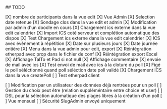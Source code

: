 ## TODO 

[X] nombre de participants dans la vue edit
[X] Vue Admin
[X] Selection date retenue
[X] Sondage clos dans la vue edit et admin
[X] Modification par admin d'un doodle en cours
[X] Chargement ics externe dans la vue edit calendrier
[X] Import ICS coté serveur et complétion automatique des dispos
[X] Test Chargement ics externe dans la vue edit calendrier
[X] ICS avec évènement à répétition
[X] Date sur plusieurs jours
[X] Date journée entière
[X] Menu dans la vue admin pour edit, export
[X] Réintégration etherpad avec prop dans le fichier de conf
[X] Réintégration export Excel
[X] Affichage TalTo et Pad si not null
[X] Affichage commentaire
[X] envoie de mail avec ics
[X] Test envoi de mail avec ics à la cloture du poll
[X] Figé le poll séléctionné quand poll séléction date poll validé
[X] Chargement ICS dans la vue createPoll
[ ] Test etherpad client

[ ] Modification par un utilisateur des données déjà rentrées pour un poll
[ ] Gestion du choix peut être (relation suppléméntaire entre choice et user)
[ ] DSL pour la sélection automatique des plages libres à la création d'un poll
[ ] Vue mensuel
[ ] Sécurité SlugAdmin envoyé uniquement 